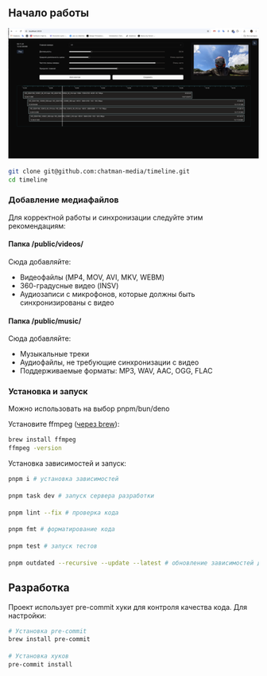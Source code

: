 ## Начало работы

![Интерфейс таймлайна](/public/timeline.png)

```bash
git clone git@github.com:chatman-media/timeline.git
cd timeline
```

### Добавление медиафайлов

Для корректной работы и синхронизации следуйте этим рекомендациям:

#### Папка /public/videos/
Сюда добавляйте:
- Видеофайлы (MP4, MOV, AVI, MKV, WEBM)
- 360-градусные видео (INSV)
- Аудиозаписи с микрофонов, которые должны быть синхронизированы с видео

#### Папка /public/music/
Сюда добавляйте:
- Музыкальные треки
- Аудиофайлы, не требующие синхронизации с видео
- Поддерживаемые форматы: MP3, WAV, AAC, OGG, FLAC

### Установка и запуск

Можно использовать на выбор pnpm/bun/deno

Установите ffmpeg ([через brew](https://formulae.brew.sh/formula/ffmpeg)):

```bash
brew install ffmpeg
ffmpeg -version
```

Установка зависимостей и запуск:

```bash
pnpm i # установка зависимостей

pnpm task dev # запуск сервера разработки

pnpm lint --fix # проверка кода

pnpm fmt # форматирование кода

pnpm test # запуск тестов

pnpm outdated --recursive --update --latest # обновление зависимостей до последних версий (при необходимости)
```

## Разработка

Проект использует pre-commit хуки для контроля качества кода. Для настройки:

```bash
# Установка pre-commit
brew install pre-commit

# Установка хуков
pre-commit install
```
